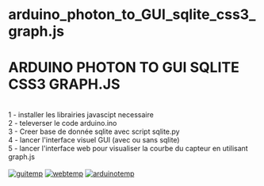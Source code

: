 # arduino_photon_to_GUI_sqlite_css3_graph.js
<h1>ARDUINO PHOTON TO GUI SQLITE CSS3 GRAPH.JS</h1>
<br/>
1 - installer les librairies javascipt necessaire
<br/>
2 - televerser le code arduino.ino
<br/>
3 - Creer base de donnée sqlite avec script sqlite.py
<br/>
4 - lancer l'interface visuel GUI (avec ou sans sqlite)
<br/>
5 - lancer l'interface web pour visualiser la courbe du capteur en utilisant graph.js
<br/><br/>
<a href="https://ibb.co/DQ2pZC2"><img src="https://i.ibb.co/0rbtxMb/guitemp.png" alt="guitemp" border="0"></a>
<a href="https://ibb.co/s3tFmHf"><img src="https://i.ibb.co/kcMhH17/webtemp.png" alt="webtemp" border="0"></a>
<a href="https://imgbb.com/"><img src="https://i.ibb.co/fqMqTTc/arduinotemp.png" alt="arduinotemp" border="0"></a>


